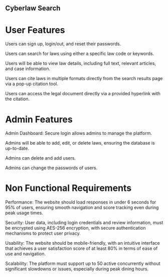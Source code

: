 ## Cyberlaw Search

# User Features 
Users can sign up, login/out, and reset their passwords. 

Users can search for laws using either a specific law code or keywords. 

Users will be able to view law details, including full text, relevant articles, and case information. 

Users can cite laws in multiple formats directly from the search results page via a pop-up citation tool. 

Users can access the legal document directly via a provided hyperlink with the citation.
 
# Admin Features  
Admin Dashboard: Secure login allows admins to manage the platform.

Admins will be able to add, edit, or delete laws, ensuring the database is up-to-date.

Admins can delete and add users.

Admins can change the passwords of users.
 
# Non Functional Requirements 
Performance: The website should load responses in under 6 seconds for 95% of users, ensuring smooth navigation and score tracking even during peak usage times. 

Security: User data, including login credentials and review information, must be encrypted using AES-256 encryption, with secure authentication mechanisms to protect user privacy. 

Usability: The website should be mobile-friendly, with an intuitive interface that achieves a user satisfaction score of at least 80% in terms of ease of use and navigation. 

Scalability: The platform must support up to 50 active concurrently without significant slowdowns or issues, especially during peak dining hours.
